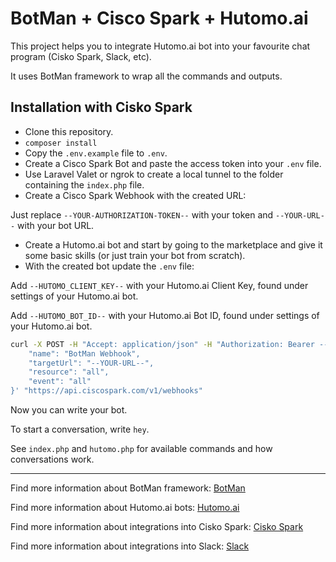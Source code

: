 # BotMan + Cisco Spark + Hutomo.ai

This project helps you to integrate Hutomo.ai bot into your favourite chat program (Cisko Spark, Slack, etc).

It uses BotMan framework to wrap all the commands and outputs.

## Installation with Cisko Spark

- Clone this repository.
- `composer install`
- Copy the `.env.example` file to `.env`.
- Create a Cisco Spark Bot and paste the access token into your `.env` file.
- Use Laravel Valet or ngrok to create a local tunnel to the folder containing the `index.php` file.
- Create a Cisco Spark Webhook with the created URL:

Just replace `--YOUR-AUTHORIZATION-TOKEN--` with your token and `--YOUR-URL--` with your bot URL.

- Create a Hutomo.ai bot and start by going to the marketplace and give it some basic skills (or just train your bot from scratch).
- With the created bot update the `.env` file:

Add `--HUTOMO_CLIENT_KEY--` with your Hutomo.ai Client Key, found under settings of your Hutomo.ai bot.

Add `--HUTOMO_BOT_ID--` with your Hutomo.ai Bot ID, found under settings of your Hutomo.ai bot.

```bash
curl -X POST -H "Accept: application/json" -H "Authorization: Bearer --YOUR-AUTHORIZATION-TOKEN--" -H "Content-Type: application/json" -d '{
	"name": "BotMan Webhook",
	"targetUrl": "--YOUR-URL--",
	"resource": "all",
	"event": "all"
}' "https://api.ciscospark.com/v1/webhooks"
```

Now you can write your bot. 

To start a conversation, write `hey`.

See `index.php` and `hutomo.php` for available commands and how conversations work.

---

Find more information about BotMan framework:
[BotMan](https://github.com/botman/botman)

Find more information about Hutomo.ai bots: 
[Hutomo.ai](https://hutomo.ai/)

Find more information about integrations into Cisko Spark:
[Cisko Spark](https://www.ciscospark.com/)

Find more information about integrations into Slack:
[Slack](https://slack.com/)